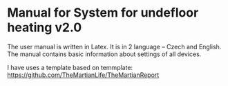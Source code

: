 # Manual for System for undefloor heating v2.0

The user manual is written in Latex. It is in 2 language – Czech and English. The manual contains basic information about settings of all devices.

I have uses a template based on temmplate: https://github.com/TheMartianLife/TheMartianReport
